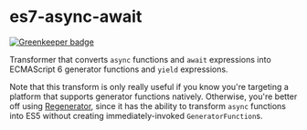 es7-async-await
===============

[![Greenkeeper badge](https://badges.greenkeeper.io/benjamn/es7-async-await.svg)](https://greenkeeper.io/)

Transformer that converts `async` functions and `await` expressions into ECMAScript 6 generator functions and `yield` expressions.

Note that this transform is only really useful if you know you're targeting a platform that supports generator functions natively. Otherwise, you're better off using [Regenerator](https://github.com/facebook/regenerator), since it has the ability to transform `async` functions into ES5 without creating immediately-invoked `GeneratorFunction`s.
